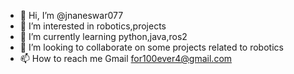 - 👋 Hi, I’m @jnaneswar077
- 👀 I’m interested in robotics,projects
- 🌱 I’m currently learning python,java,ros2
- 💞️ I’m looking to collaborate on some projects related to robotics
- 📫 How to reach me 
Gmail for100ever4@gmail.com

<!---
jnaneswar077/jnaneswar077 is a ✨ special ✨ repository because its `README.md` (this file) appears on your GitHub profile.
You can click the Preview link to take a look at your changes.
--->
